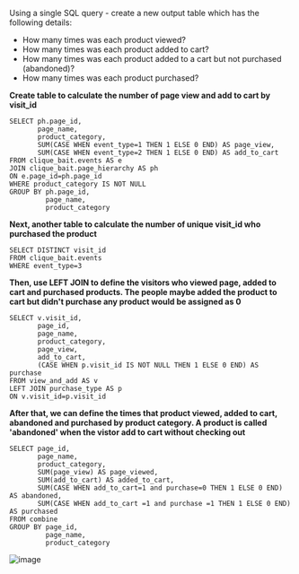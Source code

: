 Using a single SQL query - create a new output table which has the following details:

- How many times was each product viewed?
- How many times was each product added to cart?
- How many times was each product added to a cart but not purchased (abandoned)?
- How many times was each product purchased?

__Create table to calculate the number of page view and add to cart by visit_id__
```
SELECT ph.page_id, 
       page_name, 
       product_category, 
       SUM(CASE WHEN event_type=1 THEN 1 ELSE 0 END) AS page_view, 
       SUM(CASE WHEN event_type=2 THEN 1 ELSE 0 END) AS add_to_cart
FROM clique_bait.events AS e
JOIN clique_bait.page_hierarchy AS ph
ON e.page_id=ph.page_id
WHERE product_category IS NOT NULL
GROUP BY ph.page_id, 
         page_name, 
         product_category
```
__Next, another table to calculate the number of unique visit_id who purchased the product__
```
SELECT DISTINCT visit_id 
FROM clique_bait.events 
WHERE event_type=3
```
__Then, use LEFT JOIN to define the visitors who viewed page, added to cart and purchased products. The people maybe added the product to cart but didn't purchase any product would be assigned as 0__
```
SELECT v.visit_id, 
       page_id, 
       page_name, 
       product_category, 
       page_view, 
       add_to_cart, 
       (CASE WHEN p.visit_id IS NOT NULL THEN 1 ELSE 0 END) AS purchase
FROM view_and_add AS v
LEFT JOIN purchase_type AS p
ON v.visit_id=p.visit_id
```
__After that, we can define the times that product viewed, added to cart, abandoned and purchased by product category. A product is called 'abandoned' when the vistor add to cart without checking out__ 
```
SELECT page_id, 
       page_name, 
       product_category, 
       SUM(page_view) AS page_viewed, 
       SUM(add_to_cart) AS added_to_cart, 
       SUM(CASE WHEN add_to_cart=1 and purchase=0 THEN 1 ELSE 0 END) AS abandoned, 
       SUM(CASE WHEN add_to_cart =1 and purchase =1 THEN 1 ELSE 0 END) AS purchased
FROM combine
GROUP BY page_id, 
         page_name, 
         product_category

```
![image](https://user-images.githubusercontent.com/89729029/136769226-1b530a98-3434-475f-bdf6-b54991043c41.png)


